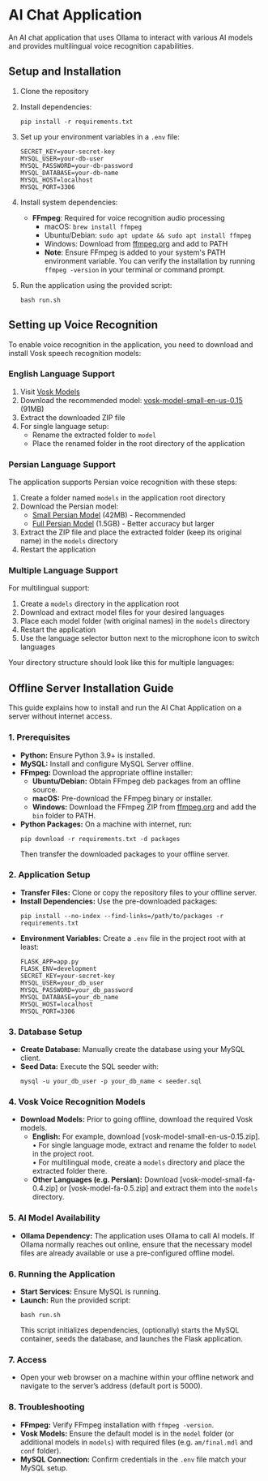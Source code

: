 # AI Chat Application

An AI chat application that uses Ollama to interact with various AI models and provides multilingual voice recognition capabilities.

## Setup and Installation

1. Clone the repository
2. Install dependencies:
   ```
   pip install -r requirements.txt
   ```
3. Set up your environment variables in a `.env` file:
   ```
   SECRET_KEY=your-secret-key
   MYSQL_USER=your-db-user
   MYSQL_PASSWORD=your-db-password
   MYSQL_DATABASE=your-db-name
   MYSQL_HOST=localhost
   MYSQL_PORT=3306
   ```
4. Install system dependencies:
   - **FFmpeg**: Required for voice recognition audio processing
     - macOS: `brew install ffmpeg`
     - Ubuntu/Debian: `sudo apt update && sudo apt install ffmpeg`
     - Windows: Download from [ffmpeg.org](https://ffmpeg.org/download.html) and add to PATH
     - **Note**: Ensure FFmpeg is added to your system's PATH environment variable. You can verify the installation by running `ffmpeg -version` in your terminal or command prompt.
   
5. Run the application using the provided script:
   ```
   bash run.sh
   ```

## Setting up Voice Recognition

To enable voice recognition in the application, you need to download and install Vosk speech recognition models:

### English Language Support

1. Visit [Vosk Models](https://alphacephei.com/vosk/models/)
2. Download the recommended model: [vosk-model-small-en-us-0.15](https://alphacephei.com/vosk/models/vosk-model-small-en-us-0.15.zip) (91MB)
3. Extract the downloaded ZIP file
4. For single language setup:
   - Rename the extracted folder to `model`
   - Place the renamed folder in the root directory of the application

### Persian Language Support

The application supports Persian voice recognition with these steps:

1. Create a folder named `models` in the application root directory
2. Download the Persian model:
   - [Small Persian Model](https://alphacephei.com/vosk/models/vosk-model-small-fa-0.4.zip) (42MB) - Recommended
   - [Full Persian Model](https://alphacephei.com/vosk/models/vosk-model-fa-0.5.zip) (1.5GB) - Better accuracy but larger
3. Extract the ZIP file and place the extracted folder (keep its original name) in the `models` directory
4. Restart the application

### Multiple Language Support

For multilingual support:

1. Create a `models` directory in the application root
2. Download and extract model files for your desired languages
3. Place each model folder (with original names) in the `models` directory
4. Restart the application
5. Use the language selector button next to the microphone icon to switch languages

Your directory structure should look like this for multiple languages:

## Offline Server Installation Guide

This guide explains how to install and run the AI Chat Application on a server without internet access.

### 1. Prerequisites
- **Python:** Ensure Python 3.9+ is installed.
- **MySQL:** Install and configure MySQL Server offline.
- **FFmpeg:** Download the appropriate offline installer:
  - **Ubuntu/Debian:** Obtain FFmpeg deb packages from an offline source.
  - **macOS:** Pre-download the FFmpeg binary or installer.
  - **Windows:** Download the FFmpeg ZIP from [ffmpeg.org](https://ffmpeg.org/download.html) and add the `bin` folder to PATH.
- **Python Packages:** On a machine with internet, run:
  ```
  pip download -r requirements.txt -d packages
  ```
  Then transfer the downloaded packages to your offline server.

### 2. Application Setup
- **Transfer Files:** Clone or copy the repository files to your offline server.
- **Install Dependencies:** Use the pre-downloaded packages:
  ```
  pip install --no-index --find-links=/path/to/packages -r requirements.txt
  ```
- **Environment Variables:** Create a `.env` file in the project root with at least:
  ```
  FLASK_APP=app.py
  FLASK_ENV=development
  SECRET_KEY=your-secret-key
  MYSQL_USER=your_db_user
  MYSQL_PASSWORD=your_db_password
  MYSQL_DATABASE=your_db_name
  MYSQL_HOST=localhost
  MYSQL_PORT=3306
  ```

### 3. Database Setup
- **Create Database:** Manually create the database using your MySQL client.
- **Seed Data:** Execute the SQL seeder with:
  ```
  mysql -u your_db_user -p your_db_name < seeder.sql
  ```

### 4. Vosk Voice Recognition Models
- **Download Models:** Prior to going offline, download the required Vosk models.
  - **English:** For example, download [vosk-model-small-en-us-0.15.zip].  
    • For single language mode, extract and rename the folder to `model` in the project root.  
    • For multilingual mode, create a `models` directory and place the extracted folder there.
  - **Other Languages (e.g. Persian):** Download [vosk-model-small-fa-0.4.zip] or [vosk-model-fa-0.5.zip] and extract them into the `models` directory.
  
### 5. AI Model Availability
- **Ollama Dependency:** The application uses Ollama to call AI models. If Ollama normally reaches out online, ensure that the necessary model files are already available or use a pre-configured offline model.

### 6. Running the Application
- **Start Services:** Ensure MySQL is running.
- **Launch:** Run the provided script:
  ```
  bash run.sh
  ```
  This script initializes dependencies, (optionally) starts the MySQL container, seeds the database, and launches the Flask application.

### 7. Access
- Open your web browser on a machine within your offline network and navigate to the server’s address (default port is 5000).

### 8. Troubleshooting
- **FFmpeg:** Verify FFmpeg installation with `ffmpeg -version`.
- **Vosk Models:** Ensure the default model is in the `model` folder (or additional models in `models`) with required files (e.g. `am/final.mdl` and `conf` folder).
- **MySQL Connection:** Confirm credentials in the `.env` file match your MySQL setup.

